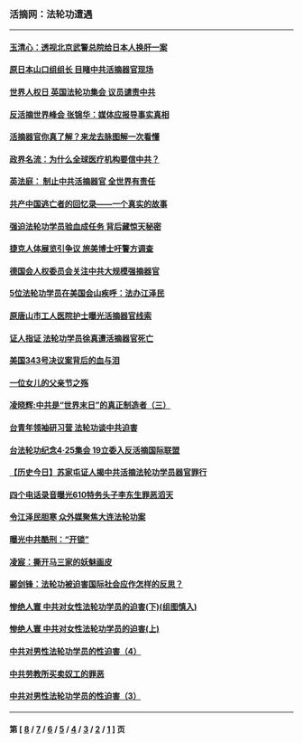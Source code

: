 ### 活摘网：法轮功遭遇
---
#### [玉清心：透视北京武警总院给日本人换肝一案](../../pages/nf5881/n13771978.md?07260430) 
#### [原日本山口组组长 目睹中共活摘器官现场](../../pages/nf5881/n13767360.md?07260430) 
#### [世界人权日 英国法轮功集会 议员谴责中共](../../pages/nf5881/n13431763.md?07260430) 
#### [反活摘世界峰会 张锦华：媒体应报导事实真相](../../pages/nf5881/n13278502.md?07260430) 
#### [活摘器官你真了解？来龙去脉图解一次看懂](../../pages/nf5881/n13013820.md?07260430) 
#### [政界名流：为什么全球医疗机构要信中共？](../../pages/nf5881/n11945479.md?07260430) 
#### [英法庭： 制止中共活摘器官 全世界有责任](../../pages/nf5881/n11330691.md?07260430) 
#### [共产中国逃亡者的回忆录——一个真实的故事](../../pages/nf5881/n10918649.md?07260430) 
#### [强迫法轮功学员验血成任务 背后藏惊天秘密](../../pages/nf5881/n4252384.md?07260430) 
#### [捷克人体展览引争议 旅美博士吁警方调查](../../pages/nf5881/n9429187.md?07260430) 
#### [德国会人权委员会关注中共大规模强摘器官](../../pages/nf5881/n8418950.md?07260430) 
#### [5位法轮功学员在美国会山疾呼：法办江泽民](../../pages/nf5881/n8101519.md?07260430) 
#### [原唐山市工人医院护士曝光活摘器官线索](../../pages/nf5881/n8076384.md?07260430) 
#### [证人指证 法轮功学员徐真遭活摘器官死亡](../../pages/nf5881/n8042467.md?07260430) 
#### [美国343号决议案背后的血与泪](../../pages/nf5881/n8020684.md?07260430) 
#### [一位女儿的父亲节之殇](../../pages/nf5881/n8014122.md?07260430) 
#### [凌晓辉:中共是“世界末日”的真正制造者（三）](../../pages/nf5881/n4210333.md?07260430) 
#### [台青年领袖研习营 法轮功谈中共迫害](../../pages/nf5881/n4141857.md?07260430) 
#### [台法轮功纪念4‧25集会 19立委入反活摘国际联盟](../../pages/nf5881/n4141821.md?07260430) 
#### [【历史今日】苏家屯证人揭中共活摘法轮功学员器官罪行](../../pages/nf5881/n4135912.md?07260430) 
#### [四个电话录音曝光610特务头子李东生罪恶滔天](../../pages/nf5881/n4040060.md?07260430) 
#### [令江泽民胆寒 众外媒聚焦大连法轮功案](../../pages/nf5881/n3932671.md?07260430) 
#### [曝光中共酷刑：“开锁”](../../pages/nf5881/n3889373.md?07260430) 
#### [凌宸：撕开马三家的妖魅画皮](../../pages/nf5881/n3849369.md?07260430) 
#### [郦剑锋：法轮功被迫害国际社会应作怎样的反思？](../../pages/nf5881/n3824560.md?07260430) 
#### [惨绝人寰 中共对女性法轮功学员的迫害(下)(组图慎入)](../../pages/nf5881/n3816285.md?07260430) 
#### [惨绝人寰 中共对女性法轮功学员的迫害(上)](../../pages/nf5881/n3815374.md?07260430) 
#### [中共对男性法轮功学员的性迫害（4）](../../pages/nf5881/n3769144.md?07260430) 
#### [中共劳教所买卖奴工的罪恶](../../pages/nf5881/n3769378.md?07260430) 
#### [中共对男性法轮功学员的性迫害（3）](../../pages/nf5881/n3768231.md?07260430) 

---
#### 第 [ [8](./8.md?07260430) / [7](./7.md?07260430) / [6](./6.md?07260430) / [5](./5.md?07260430) / [4](./4.md?07260430) / [3](./3.md?07260430) / [2](./2.md?07260430) / [1](./1.md?07260430) ] 页
